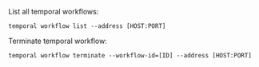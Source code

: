 List all temporal workflows:

`temporal workflow list --address [HOST:PORT]`

Terminate temporal workflow:

`temporal workflow terminate --workflow-id=[ID] --address [HOST:PORT]`
